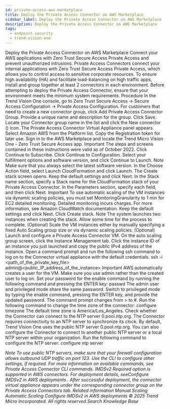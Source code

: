 ```yaml
---
id: private-access-aws-marketplace
title: Deploy the Private Access Connector on AWS Marketplace
sidebar_label: Deploy the Private Access Connector on AWS Marketplace
description: Deploy the Private Access Connector on AWS Marketplace
tags:
  - endpoint-security
  - trend-vision-one
---
```


 Deploy the Private Access Connector on AWS Marketplace Connect your AWS applications with Zero Trust Secure Access Private Access and prevent unauthorized intrusions. Private Access Connectors connect your internal applications with Zero Trust Secure Access Private Access, which allows you to control access to sensitive corporate resources. To ensure high availability (HA) and facilitate load-balancing on high traffic apps, install and group together at least 2 connectors in each environment. Before attempting to deploy the Private Access Connector, ensure that your environment meets the minimum system requirements. Procedure In the Trend Vision One console, go to Zero Trust Secure Access → Secure Access Configuration → Private Access Configuration. For customers that need to create a new connector group, click Add Private Access Connector Group. Provide a unique name and description for the group. Click Save. Locate your Connector group name in the list and click the New connector () icon. The Private Access Connector Virtual Appliance panel appears. Select Amazon AWS from the Platform list. Copy the Registration token for later use. Sign in to the AWS Marketplace and locate the Trend Micro Vision One - Zero Trust Secure Access app. Important The steps and screens contained in these instructions were valid as of October 2022. Click Continue to Subscribe. Click Continue to Configuration. Select your fulfillment options and software version, and click Continue to Launch. Note Make sure that you always select the latest software version. In the Choose Action field, select Launch CloudFormation and click Launch. The Create stack screen opens. Keep the default settings and click Next. In the Stack name section, specify a Stack name for the CloudFormation stack of your Private Access Connector. In the Parameters section, specify each field, and then click Next. Important To use automatic scaling of the VM instances via dynamic scaling policies, you must set MonitoringGranularity to 1 min for EC2 detailed monitoring. Detailed monitoring incurs charges. For more information, see Amazon CloudWatch documentation. Keep the default settings and click Next. Click Create stack. Note The system launches two instances when creating the stack. Allow some time for the process to complete. (Optional) Scale the VM instances either by manually specifying a fixed Auto Scaling group size or via dynamic scaling policies. (Optional) Launch and configure a Private Access Connector VM. On the auto scaling group screen, click the Instance Management tab. Click the instance ID of an instance you just launched and copy the public IPv4 address of the instance. Open a command prompt and run the following ssh command to log on to the Connector virtual appliance with the default credentials. ssh -i <path_of_the_private_key_file> admin@<public_IP_address_of_the_instance> Important AWS automatically creates a user for the VM. Make sure you use admin rather than the created user to log on. Set your password for the enable command by running the following command and pressing the ENTER key: passwd The admin user and privileged mode share the same password. Switch to privileged mode by typing the enable command, pressing the ENTER key, and provide the updated password. The command prompt changes from > to #. Run the following command to change the time zone of the connector: configure timezone <timezone> The default time zone is America/Los_Angeles. Check whether the Connector can connect to the NTP server 0.pool.ntp.org. The Connector requires connectivity to an NTP server to synchronize its clock. By default, Trend Vision One uses the public NTP server 0.pool.ntp.org. You can also configure the Connector to connect to another public NTP server or a local NTP server within your organization. Run the following command to configure the NTP server: configure ntp server <address> Note To use public NTP servers, make sure that your firewall configuration allows outbound UDP traffic on port 123. Use the CLI to configure other settings, if required. For more information on available commands, see Private Access Connector CLI commands. IMDSv2 Required option is supported in AWS connectors. For deployment details, seeConfigure IMDSv2 in AWS deployments . After successful deployment, the connector virtual appliance appears under the corresponding connector group on the Private Access Connectors tab. Related information Manual Scaling Automatic Scaling Configure IMDSv2 in AWS deployments © 2025 Trend Micro Incorporated. All rights reserved.Search Knowledge Base